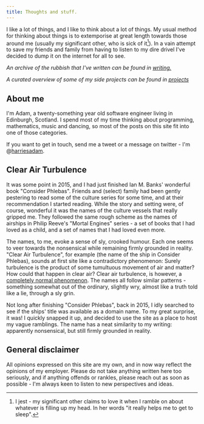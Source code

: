 ```yaml
---
title: Thoughts and stuff.
---
```


I like a lot of things, and I like to think about a lot of things. My usual method for thinking about things is to extemporise at great length towards those around me (usually my significant other, who is sick of it[^1]). In a vain attempt to save my friends and family from having to listen to my dire drivel  I've decided to dump it on the internet for all to see.

*An archive of the rubbish that I've written can be found in [writing.](/writing.html)*

*A curated overview of some of my side projects can be found in [projects](/projects.html)*

## About me

I'm Adam, a twenty-something year old software engineer living in Edinburgh, Scotland. I spend most of my time thinking about programming, mathematics, music and dancing, so most of the posts on this site fit into one of those categories.

If you want to get in touch, send me a tweet or a message on twitter - I'm @[harriesadam](https://twitter.com/harriesadam).

## Clear Air Turbulence

It was some point in 2015, and I had just finished Ian M. Banks' wonderful book "Consider Phlebas". Friends and (select) family had been gently pestering to read some of the culture series for some time, and at their recommendation I started reading. While the story and setting were, of course, wonderful it was the names of the culture vessels that really gripped me. They followed the same rough scheme as the names of airships in Philip Reeve's "Mortal Engines" series - a set of books that I had loved as a child, and a set of names that I had loved even more.

The names, to me, evoke a sense of sly, crooked humour. Each one seems to veer towards the nonsensical while remaining firmly grounded in reality. "Clear Air Turbulence", for example (the name of the ship in Consider Phlebas), sounds at first site like a contradictory phenomenon: Surely turbulence is the product of some tumultuous movement of air and matter? How could that happen in clear air? Clear air turbulence, is however, a [completely normal phenomenon](https://en.wikipedia.org/wiki/Clear-air_turbulence). The names all follow similar patterns - something somewhat out of the ordinary, slightly wry, almost like a truth told like a lie, through a sly grin.

Not long after finishing "Consider Phlebas", back in 2015, I idly searched to see if the ships' title was available as a domain name. To my great surprise, it was! I quickly snapped it up, and decided to use the site as a place to host my vague ramblings. The name has a neat similarity to my writing: apparently nonsensical, but still firmly grounded in reality.

## General disclaimer

All opinions expressed on this site are my own, and in now way reflect the opinions of my employer. Please do not take anything written here too seriously, and if anything offends or rankles, please reach out as soon as possible - I'm always keen to listen to new perspectives and ideas.

[^1]: I jest - my significant other claims to love it when I ramble on about whatever is filling up my head. In her words "it really helps me to get to sleep".
